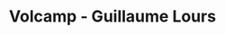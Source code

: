 ---
  name: Guillaume Lours
  title: Volcamp - Guillaume Lours
  abstract: 
  twitter: none
  photo: none
  linkedin: none
  keynotes: false
---